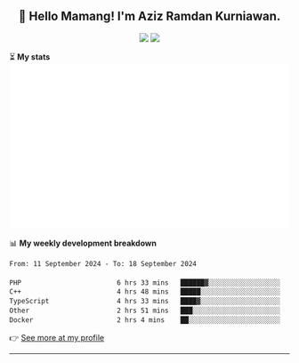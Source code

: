 <h2 align="center">👋 Hello Mamang! I'm Aziz Ramdan Kurniawan.</h2>  
<p align="center">
  <img src="https://komarev.com/ghpvc/?username=azizramdan">
  <img src="https://wakatime.com/badge/user/90056fa0-4c31-4eca-954e-2a3ac05896f9.svg">
</p>
    
⏳ **My stats**  
![](https://raw.githubusercontent.com/azizramdan/github-stats/master/generated/overview.svg#gh-dark-mode-only)

📊 **My weekly development breakdown**
<!--START_SECTION:waka-->

```txt
From: 11 September 2024 - To: 18 September 2024

PHP                        6 hrs 33 mins   ██████▓░░░░░░░░░░░░░░░░░░   26.74 %
C++                        4 hrs 48 mins   █████░░░░░░░░░░░░░░░░░░░░   19.60 %
TypeScript                 4 hrs 33 mins   ████▓░░░░░░░░░░░░░░░░░░░░   18.58 %
Other                      2 hrs 51 mins   ███░░░░░░░░░░░░░░░░░░░░░░   11.64 %
Docker                     2 hrs 4 mins    ██░░░░░░░░░░░░░░░░░░░░░░░   08.44 %
```

<!--END_SECTION:waka-->
👉 [See more at my profile](https://wakatime.com/@azizramdan)
***
